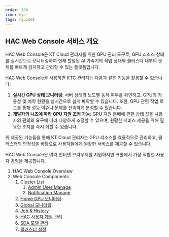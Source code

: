 ```yaml
---
order: 100
icon: eye
tags: [guide]
---
```


## HAC Web Console 서비스 개요

HAC Web Console은 KT Cloud 관리자를 위한 GPU 관리 도구로, GPU 리소스 상태를 실시간으로 모니터링하여 현재 할당된 AI 가속기의 작업 상태와 클러스터 내부의 문제를 빠르게 감지하고 관리할 수 있는 플랫폼입니다.

HAC Web Console을 사용하면 KTC 관리자는 다음과 같은 기능을 활용할 수 있습니다:

1. **실시간 GPU 상태 모니터링**: 서버 상태와 노드별 동작 여부를 확인하고, GPU의 가용성 및 예약 현황을 실시간으로 쉽게 파악할 수 있습니다. 또한, GPU 관련 작업 로그를 통해 성능 이슈나 문제를 신속하게 분석할 수 있습니다.
2. **개발자의 니즈에 따라 GPU 자원 조정 가능:** GPU 자원 분배에 관한 상태 값을 사용자의 편의와 요구에 따라 다양하게 조정할 수 있으며, 원활한 서비스 제공을 위해 필요한 조치를 즉시 취할 수 있습니다.

위 제공된 기능들을 통해 KT Cloud 관리자는 GPU 리소스를 효율적으로 관리하고, 클러스터의 안정성을 바탕으로 사용자들에게 원활한 서비스를 제공할 수 있습니다.

HAC Web Console은 여러 인터넷 브라우저를 지원하지만 크롬에서 가장 적합한 사용자 경험을 제공합니다.


1. HAC Web Console Overview
2. Web Console Components
    1. [Cluster List](https://www.notion.so/HAC-Moreh-Cloud-Platform-KT-cc7296411cc84b0a93ae215a9c53b8d7?pvs=21)
        1. [Admin User Manage](https://www.notion.so/HAC-Moreh-Cloud-Platform-KT-cc7296411cc84b0a93ae215a9c53b8d7?pvs=21)
        2. [Notification Manage](https://www.notion.so/HAC-Moreh-Cloud-Platform-KT-cc7296411cc84b0a93ae215a9c53b8d7?pvs=21)
    2. [Home GPU 모니터링](https://www.notion.so/HAC-Moreh-Cloud-Platform-KT-cc7296411cc84b0a93ae215a9c53b8d7?pvs=21)
    3. [Global 모니터링](https://www.notion.so/HAC-Moreh-Cloud-Platform-KT-cc7296411cc84b0a93ae215a9c53b8d7?pvs=21)
    4. [Job & History](https://www.notion.so/HAC-Moreh-Cloud-Platform-KT-cc7296411cc84b0a93ae215a9c53b8d7?pvs=21)
    5. [HAC 사용자 계정 관리](https://www.notion.so/HAC-Moreh-Cloud-Platform-KT-cc7296411cc84b0a93ae215a9c53b8d7?pvs=21) 
    6. [SDA 모델 관리](https://www.notion.so/HAC-Moreh-Cloud-Platform-KT-cc7296411cc84b0a93ae215a9c53b8d7?pvs=21)
    7. [클러스터 설정](https://www.notion.so/HAC-Moreh-Cloud-Platform-KT-cc7296411cc84b0a93ae215a9c53b8d7?pvs=21)
